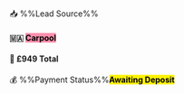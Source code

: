 📥 %%Lead Source%%[]()
#### 🇲🇦 <mark style="background: #FF5582A6;"><strong>Carpool</strong></mark>
#### 🔢 **£949 Total**
💰 %%Payment Status%%<mark style="background: #FFF200; color: 000000;"><strong>Awaiting Deposit</strong></mark>